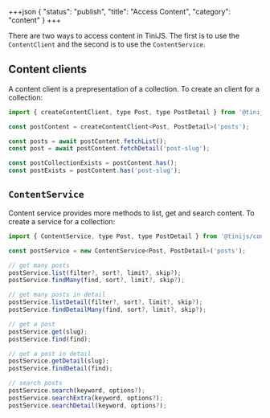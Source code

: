 +++json
{
  "status": "publish",
  "title": "Access Content",
  "category": "content"
}
+++

There are two ways to access content in TiniJS. The first is to use the `ContentClient` and the second is to use the `ContentService`.

## Content clients

A content client is a prepresentation of a collection. To create an client for a collection:

```js
import { createContentClient, type Post, type PostDetail } from '@tinijs/content';

const postContent = createContentClient<Post, PostDetail>('posts');

const posts = await postContent.fetchList();
const post = await postContent.fetchDetail('post-slug');

const postCollectionExists = postContent.has();
const postExists = postContent.has('post-slug');
```

## `ContentService`

Content service provides more methods to list, get and search content. To create a service for a collection:

```js
import { ContentService, type Post, type PostDetail } from '@tinijs/content';

const postService = new ContentService<Post, PostDetail>('posts');

// get many posts
postService.list(filter?, sort?, limit?, skip?);
postService.findMany(find, sort?, limit?, skip?);

// get many posts in detail
postService.listDetail(filter?, sort?, limit?, skip?);
postService.findDetailMany(find, sort?, limit?, skip?);

// get a post
postService.get(slug);
postService.find(find);

// get a post in detail
postService.getDetail(slug);
postService.findDetail(find);

// search posts
postService.search(keyword, options?);
postService.searchExtra(keyword, options?);
postService.searchDetail(keyword, options?);
```
